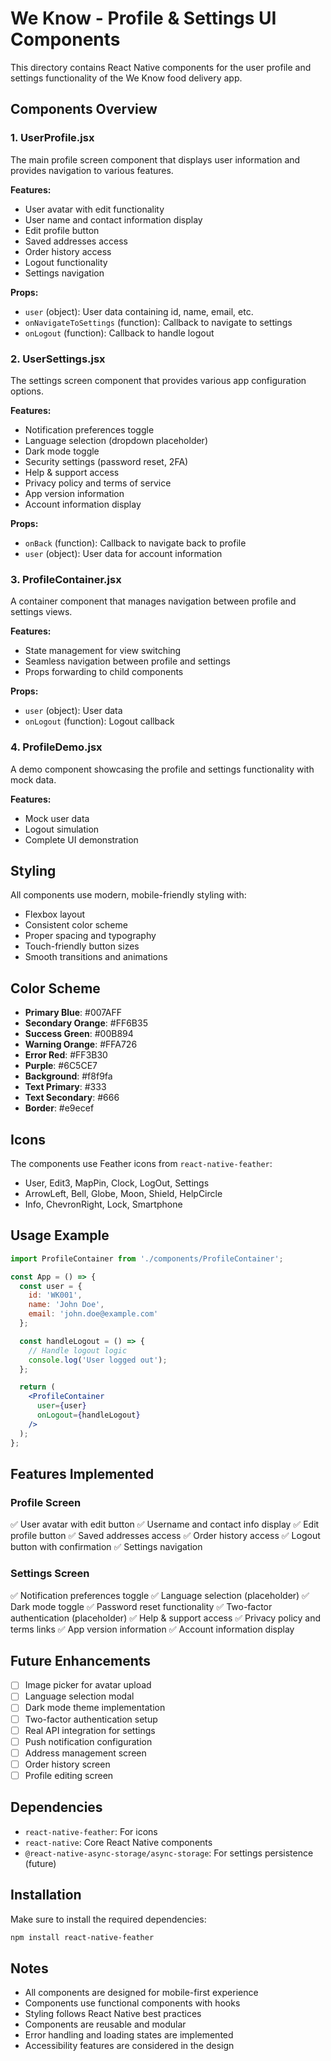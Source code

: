 # We Know - Profile & Settings UI Components

This directory contains React Native components for the user profile and settings functionality of the We Know food delivery app.

## Components Overview

### 1. UserProfile.jsx
The main profile screen component that displays user information and provides navigation to various features.

**Features:**
- User avatar with edit functionality
- User name and contact information display
- Edit profile button
- Saved addresses access
- Order history access
- Logout functionality
- Settings navigation

**Props:**
- `user` (object): User data containing id, name, email, etc.
- `onNavigateToSettings` (function): Callback to navigate to settings
- `onLogout` (function): Callback to handle logout

### 2. UserSettings.jsx
The settings screen component that provides various app configuration options.

**Features:**
- Notification preferences toggle
- Language selection (dropdown placeholder)
- Dark mode toggle
- Security settings (password reset, 2FA)
- Help & support access
- Privacy policy and terms of service
- App version information
- Account information display

**Props:**
- `onBack` (function): Callback to navigate back to profile
- `user` (object): User data for account information

### 3. ProfileContainer.jsx
A container component that manages navigation between profile and settings views.

**Features:**
- State management for view switching
- Seamless navigation between profile and settings
- Props forwarding to child components

**Props:**
- `user` (object): User data
- `onLogout` (function): Logout callback

### 4. ProfileDemo.jsx
A demo component showcasing the profile and settings functionality with mock data.

**Features:**
- Mock user data
- Logout simulation
- Complete UI demonstration

## Styling

All components use modern, mobile-friendly styling with:
- Flexbox layout
- Consistent color scheme
- Proper spacing and typography
- Touch-friendly button sizes
- Smooth transitions and animations

## Color Scheme

- **Primary Blue**: #007AFF
- **Secondary Orange**: #FF6B35
- **Success Green**: #00B894
- **Warning Orange**: #FFA726
- **Error Red**: #FF3B30
- **Purple**: #6C5CE7
- **Background**: #f8f9fa
- **Text Primary**: #333
- **Text Secondary**: #666
- **Border**: #e9ecef

## Icons

The components use Feather icons from `react-native-feather`:
- User, Edit3, MapPin, Clock, LogOut, Settings
- ArrowLeft, Bell, Globe, Moon, Shield, HelpCircle
- Info, ChevronRight, Lock, Smartphone

## Usage Example

```jsx
import ProfileContainer from './components/ProfileContainer';

const App = () => {
  const user = {
    id: 'WK001',
    name: 'John Doe',
    email: 'john.doe@example.com'
  };

  const handleLogout = () => {
    // Handle logout logic
    console.log('User logged out');
  };

  return (
    <ProfileContainer 
      user={user}
      onLogout={handleLogout}
    />
  );
};
```

## Features Implemented

### Profile Screen
✅ User avatar with edit button
✅ Username and contact info display
✅ Edit profile button
✅ Saved addresses access
✅ Order history access
✅ Logout button with confirmation
✅ Settings navigation

### Settings Screen
✅ Notification preferences toggle
✅ Language selection (placeholder)
✅ Dark mode toggle
✅ Password reset functionality
✅ Two-factor authentication (placeholder)
✅ Help & support access
✅ Privacy policy and terms links
✅ App version information
✅ Account information display

## Future Enhancements

- [ ] Image picker for avatar upload
- [ ] Language selection modal
- [ ] Dark mode theme implementation
- [ ] Two-factor authentication setup
- [ ] Real API integration for settings
- [ ] Push notification configuration
- [ ] Address management screen
- [ ] Order history screen
- [ ] Profile editing screen

## Dependencies

- `react-native-feather`: For icons
- `react-native`: Core React Native components
- `@react-native-async-storage/async-storage`: For settings persistence (future)

## Installation

Make sure to install the required dependencies:

```bash
npm install react-native-feather
```

## Notes

- All components are designed for mobile-first experience
- Components use functional components with hooks
- Styling follows React Native best practices
- Components are reusable and modular
- Error handling and loading states are implemented
- Accessibility features are considered in the design 